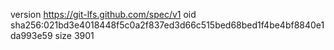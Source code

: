 version https://git-lfs.github.com/spec/v1
oid sha256:021bd3e4018448f5c0a2f837ed3d66c515bed68bed1f4be4bf8840e1da993e59
size 3901
